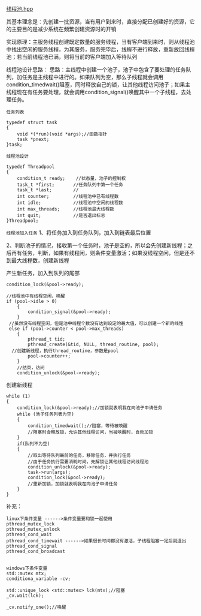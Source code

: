 [线程池.hpp](https://github.com/Planck-a/Tcpserve/blob/master/code/pThread.hpp)

其基本理念是：先创建一批资源，当有用户到来时，直接分配已创建好的资源，它的主要目的是减少系统在频繁创建资源时的开销

实现原理：主服务线程创建既定数量的服务线程，当有客户端到来时，则从线程池中找出空闲的服务线程，为其服务，服务完毕后，线程不进行释放，重新放回线程池；若当前线程池已满，则将当前的客户端加入等待队列

线程池设计思路：
思路：主线程中创建一个池子，池子中包含了要处理的任务队列，加任务是主线程中进行的。如果队列为空，那么子线程就会调用condition_timedwait()阻塞，同时释放自己的锁，让其他线程访问池子；如果主线程现在有任务要处理，就会调用condition_signal()唤醒其中一个子线程，去处理任务。

`任务列表`
```
typedef struct task
{
    void *(*run)(void *args);//函数指针
    task *pnext;
}task;
```

`线程池设计`
```
typedef Threadpool
{
    condition_t ready;    //状态量，池子的控制权
	task_t *first;       //任务队列中第一个任务
	task_t *last;        //
	int counter;         //线程池中已有线程数
	int idle;            //线程池中空闲的线程数
	int max_threads;     //线程池最大线程数
	int quit;            //是否退出标志
}Threadpool;
```
`线程池加入任务`
 1、将任务加入到任务队列，加入到链表最后位置
 
 2、判断池子的情况，接收第一个任务时，池子是空的，所以会先创建新线程；之后再有任务，判断，如果有线程闲，则条件变量激活；如果没线程空闲，但是还不到最大线程数，创建新线程
 
产生新任务，加入到队列的尾部
```
condition_lock(&pool->ready);

//线程池中有线程空闲，唤醒
if (pool->idle > 0)
	{
		condition_signal(&pool->ready);
	}
 //虽然没有线程空闲，但是池中线程个数没有达到设定的最大值，可以创建一个新的线性
 else if (pool->counter < pool->max_threads)
	{
		pthread_t tid;
		pthread_create(&tid, NULL, thread_routine, pool);
  //创建新线程，执行thread_routine，参数是pool
		pool->counter++;
	}
	//结束，访问
	condition_unlock(&pool->ready);
```

创建新线程
```
while (1)
{
    condition_lock(&pool->ready);//加锁就表明我在向池子申请任务
    while (池子任务列表为空)
    {
        condition_timedwait();//阻塞，等待被唤醒
        //阻塞时会释放锁，允许其他线程访问，当被唤醒时，自动加锁
    }
    if(队列不为空)
    {
        //取出等待队列最前的任务，移除任务，并执行任务
        //由于任务执行需要消耗时间，先解锁让其他线程访问线程池
        condition_unlock(&pool->ready);
        task->run(args);
        condition_lock(&pool->ready);
        //重新加锁，加锁就表明我在向池子申请任务
    }
}
```

补充：
```
linux下条件变量 ------>条件变量要和锁一起使用
pthread_mutex_lock
pthread_mutex_unlock
pthread_cond_wait
pthread_cond_timewait ------>如果很长时间都没有激活，子线程阻塞一定后就退出
pthread_cond_signal
pthread_cond_broadcast


windows下条件变量
std::mutex mtx;
conditiona_variable -cv;

std::unique_lock <std::mutex> lck(mtx);//阻塞
_cv.wait(lck);

_cv.notify_one();//唤醒
```
